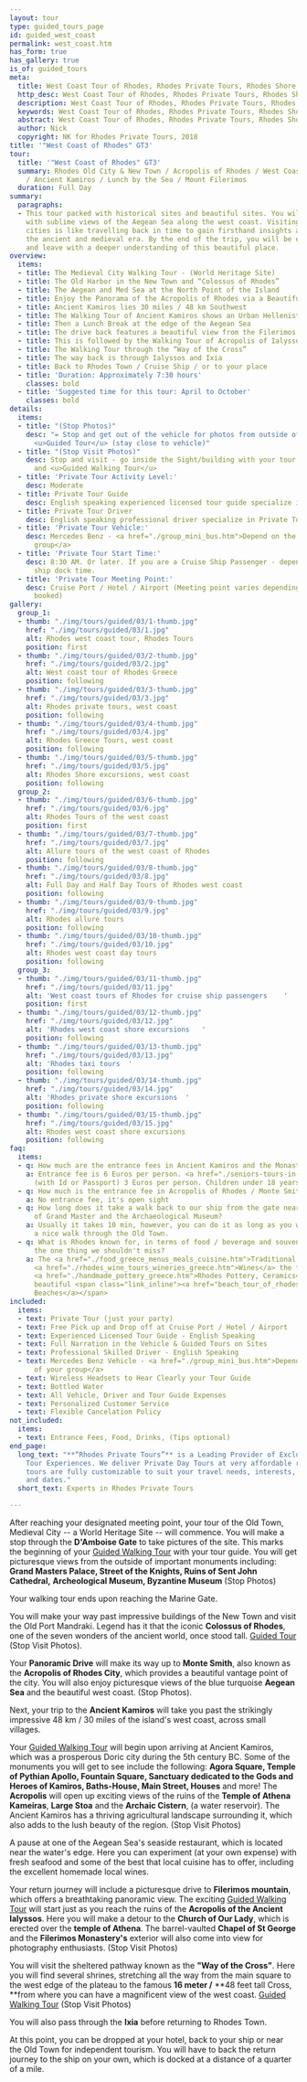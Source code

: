 ```yaml
---
layout: tour
type: guided_tours_page
id: guided_west_coast
permalink: west_coast.htm
has_form: true
has_gallery: true
is_of: guided_tours
meta:
  title: West Coast Tour of Rhodes, Rhodes Private Tours, Rhodes Shore Excursions
  http_desc: West Coast Tour of Rhodes, Rhodes Private Tours, Rhodes Shore Excursions
  description: West Coast Tour of Rhodes, Rhodes Private Tours, Rhodes Shore Excursions
  keywords: West Coast Tour of Rhodes, Rhodes Private Tours, Rhodes Shore Excursions
  abstract: West Coast Tour of Rhodes, Rhodes Private Tours, Rhodes Shore Excursions
  author: Nick
  copyright: NK for Rhodes Private Tours, 2018
title: '"West Coast of Rhodes" GT3'
tour:
  title: '"West Coast of Rhodes" GT3'
  summary: Rhodes Old City & New Town / Acropolis of Rhodes / West Coast of the Island
    / Ancient Kamiros / Lunch by the Sea / Mount Filerimos
  duration: Full Day
summary:
  paragraphs:
  - This tour packed with historical sites and beautiful sites. You will be greeted
    with sublime views of the Aegean Sea along the west coast. Visiting the ancient
    cities is like travelling back in time to gain firsthand insights about life in
    the ancient and medieval era. By the end of the trip, you will be enlightened
    and leave with a deeper understanding of this beautiful place.
overview:
  items:
  - title: The Medieval City Walking Tour - (World Heritage Site)
  - title: The Old Harbor in the New Town and “Colossus of Rhodes”
  - title: The Aegean and Med Sea at the North Point of the Island
  - title: Enjoy the Panorama of the Acropolis of Rhodes via a Beautiful Drive
  - title: Ancient Kamiros lies 30 miles / 48 km Southwest
  - title: The Walking Tour of Ancient Kamiros shows an Urban Hellenistic setting
  - title: Then a Lunch Break at the edge of the Aegean Sea
  - title: The drive back features a beautiful view from the Filerimos Mountain
  - title: This is followed by the Walking Tour of Acropolis of Ialyssos
  - title: The Walking Tour through the “Way of the Cross”
  - title: The way back is through Ialyssos and Ixia
  - title: Back to Rhodes Town / Cruise Ship / or to your place
  - title: 'Duration: Approximately 7:30 hours'
    classes: bold
  - title: 'Suggested time for this tour: April to October'
    classes: bold
details:
  items:
  - title: "(Stop Photos)"
    desc: "= Stop and get out of the vehicle for photos from outside of the Sight/Building
      <u>Guided Tour</u> (stay close to vehicle)"
  - title: "(Stop Visit Photos)"
    desc: Stop and visit - go inside the Sight/building with your tour guide for photos
      and <u>Guided Walking Tour</u>
  - title: 'Private Tour Activity Level:'
    desc: Moderate
  - title: Private Tour Guide
    desc: English speaking experienced licensed tour guide specialize in Private Tours
  - title: Private Tour Driver
    desc: English speaking professional driver specialize in Private Tours
  - title: 'Private Tour Vehicle:'
    desc: Mercedes Benz - <a href="./group_mini_bus.htm">Depend on the size of your
      group</a>
  - title: 'Private Tour Start Time:'
    desc: 8:30 AM. Or later. If you are a Cruise Ship Passenger - depend on your cruise
      ship dock time.
  - title: 'Private Tour Meeting Point:'
    desc: Cruise Port / Hotel / Airport (Meeting point varies depending on option
      booked)
gallery:
  group_1:
  - thumb: "./img/tours/guided/03/1-thumb.jpg"
    href: "./img/tours/guided/03/1.jpg"
    alt: Rhodes west coast tour, Rhodes Tours
    position: first
  - thumb: "./img/tours/guided/03/2-thumb.jpg"
    href: "./img/tours/guided/03/2.jpg"
    alt: West coast tour of Rhodes Greece
    position: following
  - thumb: "./img/tours/guided/03/3-thumb.jpg"
    href: "./img/tours/guided/03/3.jpg"
    alt: Rhodes private tours, west coast
    position: following
  - thumb: "./img/tours/guided/03/4-thumb.jpg"
    href: "./img/tours/guided/03/4.jpg"
    alt: Rhodes Greece Tours, west coast
    position: following
  - thumb: "./img/tours/guided/03/5-thumb.jpg"
    href: "./img/tours/guided/03/5.jpg"
    alt: Rhodes Shore excursions, west coast
    position: following
  group_2:
  - thumb: "./img/tours/guided/03/6-thumb.jpg"
    href: "./img/tours/guided/03/6.jpg"
    alt: Rhodes Tours of the west coast
    position: first
  - thumb: "./img/tours/guided/03/7-thumb.jpg"
    href: "./img/tours/guided/03/7.jpg"
    alt: Allure tours of the west coast of Rhodes
    position: following
  - thumb: "./img/tours/guided/03/8-thumb.jpg"
    href: "./img/tours/guided/03/8.jpg"
    alt: Full Day and Half Day Tours of Rhodes west coast
    position: following
  - thumb: "./img/tours/guided/03/9-thumb.jpg"
    href: "./img/tours/guided/03/9.jpg"
    alt: Rhodes allure tours
    position: following
  - thumb: "./img/tours/guided/03/10-thumb.jpg"
    href: "./img/tours/guided/03/10.jpg"
    alt: Rhodes west coast day tours
    position: following
  group_3:
  - thumb: "./img/tours/guided/03/11-thumb.jpg"
    href: "./img/tours/guided/03/11.jpg"
    alt: 'West coast tours of Rhodes for cruise ship passengers    '
    position: first
  - thumb: "./img/tours/guided/03/12-thumb.jpg"
    href: "./img/tours/guided/03/12.jpg"
    alt: 'Rhodes west coast shore excursions   '
    position: following
  - thumb: "./img/tours/guided/03/13-thumb.jpg"
    href: "./img/tours/guided/03/13.jpg"
    alt: 'Rhodes taxi tours  '
    position: following
  - thumb: "./img/tours/guided/03/14-thumb.jpg"
    href: "./img/tours/guided/03/14.jpg"
    alt: 'Rhodes private shore excursions  '
    position: following
  - thumb: "./img/tours/guided/03/15-thumb.jpg"
    href: "./img/tours/guided/03/15.jpg"
    alt: Rhodes west coast shore excursions
    position: following
faq:
  items:
  - q: How much are the entrance fees in Ancient Kamiros and the Monastery of Filerimos?
    a: Entrance fee is 6 Euros per person. <a href="./seniors-tours-in-rhodes.htm">Seniors</a>
      (with Id or Passport) 3 Euros per person. Children under 18 years old free.
  - q: How much is the entrance fee in Acropolis of Rhodes / Monte Smith?
    a: No entrance fee, it's open sight
  - q: How long does it take a walk back to our ship from the gate near the Palace
      of Grand Master and the Archaeological Museum?
    a: Usually it takes 10 min, however, you can do it as long as you wish, enjoying
      a nice walk through the Old Town.
  - q: What is Rhodes known for, in terms of food / beverage and souvenirs? What's
      the one thing we shouldn't miss?
    a: The <a href="./food_greece_menus_meals_cuisine.htm">Traditional Food of Rhodes</a>,
      <a href="./rhodes_wine_tours_wineries_greece.htm">Wines</a> the famous handmade
      <a href="./handmade_pottery_greece.htm">Rhodes Pottery, Ceramics</a>, and the
      beautiful <span class="link_inline"><a href="beach_tour_of_rhodes.htm">Rhodes
      Beaches</a></span>
included:
  items:
  - text: Private Tour (just your party)
  - text: Free Pick up and Drop off at Cruise Port / Hotel / Airport
  - text: Experienced Licensed Tour Guide - English Speaking
  - text: Full Narration in the Vehicle & Guided Tours on Sites
  - text: Professional Skilled Driver - English Speaking
  - text: Mercedes Benz Vehicle - <a href="./group_mini_bus.htm">Depend on the size
      of your group</a>
  - text: Wireless Headsets to Hear Clearly your Tour Guide
  - text: Bottled Water
  - text: All Vehicle, Driver and Tour Guide Expenses
  - text: Personalized Customer Service
  - text: Flexible Cancelation Policy
not_included:
  items:
  - text: Entrance Fees, Food, Drinks, (Tips optional)
end_page:
  long_text: "**“Rhodes Private Tours”** is a Leading Provider of Exclusive and Personalized
    Tour Experiences. We deliver Private Day Tours at very affordable rates. All our
    tours are fully customizable to suit your travel needs, interests, schedules,
    and dates."
  short_text: Experts in Rhodes Private Tours

---
```

After reaching your designated meeting point, your tour of the Old Town, Medieval City -- a World Heritage Site -- will commence. You will make a stop through the **D'Amboise Gate** to take pictures of the site. This marks the beginning of your <u>Guided Walking Tour</u> with your tour guide. You will get picturesque views from the outside of important monuments including: **Grand Masters Palace, Street of the Knights, Ruins of Sent John Cathedral,** **Archeological Museum, Byzantine Museum** (Stop Photos)

Your walking tour ends upon reaching the Marine Gate.

You will make your way past impressive buildings of the New Town and visit the Old Port Mandraki. Legend has it that the iconic **Colossus of Rhodes**, one of the seven wonders of the ancient world, once stood tall. <u>Guided Tour</u>  (Stop Visit Photos).

Your **Panoramic Drive** will make its way up to **Monte Smith**, also known as the **Acropolis of Rhodes City**, which provides a beautiful vantage point of the city. You will also enjoy picturesque views of the blue turquoise **Aegean Sea** and the beautiful west coast. (Stop Photos).

Next, your trip to the **Ancient Kamiros** will take you past the strikingly impressive 48 km / 30 miles of the island's west coast, across small villages.

Your <u>Guided Walking Tour</u> will begin upon arriving at Ancient Kamiros, which was a prosperous Doric city during the 5th century BC. Some of the monuments you will get to see include the following: **Agora Square, Temple of Pythian Apollo, Fountain Square, Sanctuary dedicated to the Gods and Heroes of Kamiros, Baths-House, Main Street, Houses** and more! The **Acropolis** will open up exciting views of the ruins of the **Temple of Athena Kameiras**, **Large Stoa** and the **Archaic Cistern**, (a water reservoir). The Ancient Kamiros has a thriving agricultural landscape surrounding it, which also adds to the lush beauty of the region. (Stop Visit Photos)

A pause at one of the Aegean Sea's seaside restaurant, which is located near the water's edge. Here you can experiment (at your own expense) with fresh seafood and some of the best that local cuisine has to offer, including the excellent homemade local wines.

Your return journey will include a picturesque drive to **Filerimos mountain**, which offers a breathtaking panoramic view. The exciting <u>Guided Walking Tour</u> will start just as you reach the ruins of the **Acropolis of the Ancient Ialyssos**. Here you will make a detour to the **Church of Our Lady**, which is erected over the **temple of Athena**. The barrel-vaulted **Chapel of St George** and the **Filerimos Monastery's** exterior will also come into view for photography enthusiasts. (Stop Visit Photos)

You will visit the sheltered pathway known as the **"Way of the Cross"**. Here you will find several shrines, stretching all the way from the main square to the west edge of the plateau to the famous **16 meter /**  **48 feet tall Cross, **from where you can have a magnificent view of the west coast. <u>Guided Walking Tour</u> (Stop Visit Photos) 

You will also pass through the **Ixia** before returning to Rhodes Town.

At this point, you can be dropped at your hotel, back to your ship or near the Old Town for independent tourism. You will have to back the return journey to the ship on your own, which is docked at a distance of a quarter of a mile.